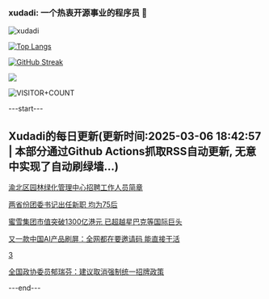 ### xudadi: 一个热衷开源事业的程序员 👋

![xudadi](https://github-readme-stats-git-masterorgs-github-readme-stats-team.vercel.app/api?username=xudadi)

[![Top Langs](https://github-readme-stats.vercel.app/api/top-langs/?username=xudadi)](https://github.com/anuraghazra/github-readme-stats)

[![GitHub Streak](https://streak-stats.demolab.com?user=xudadi&locale=zh_Hans)](https://git.io/streak-stats)

![](https://raw.githubusercontent.com/xudadi/xudadi/main/assets/github-contribution-grid-snake.svg)

![VISITOR+COUNT](https://komarev.com/ghpvc/?username=xudadi&label=VISITOR+COUNT)


---start---

## Xudadi的每日更新(更新时间:2025-03-06 18:42:57 | 本部分通过Github Actions抓取RSS自动更新, 无意中实现了自动刷绿墙...)

[渝北区园林绿化管理中心招聘工作人员简章](https://www.gongkaoleida.com/article/2311524)

[两省份团委书记出任新职 均为75后](https://m.163.com/news/article/JPVKV0AK055040N3.html)

[蜜雪集团市值突破1300亿港元 已超越星巴克等国际巨头](https://m.163.com/news/article/JPVKAVQ00534A4SC.html)

[又一款中国AI产品刷屏：全网都在要邀请码 能直接干活](https://m.163.com/news/article/JPVFD3AP0001899O.html)

[3](https://m.163.com/touch/news/sub/domestic)

[全国政协委员郁瑞芬：建议取消强制统一招牌政策](https://m.163.com/news/article/JPV4BHTA0512DU6N.html)

---end---
